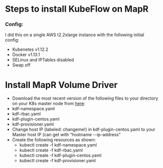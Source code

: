 # Steps to install KubeFlow on MapR
### Config: 
I did this on a single AWS t2.2xlarge instance with the following initial config:
* Kubenetes v1.12.2
* Docker v1.13.1
* SELinux and IPTables disabled
* Swap off


# Install MapR Volume Driver
* Download the most recent version of the following files to your directory on your K8s master node from [here](http://package.mapr.com/tools/KubernetesDataFabric/):
 * kdf-namespace.yaml
 * kdf-rbac.yaml
 * kdf-plugin-centos.yaml
 * kdf-provisioner.yaml
* Change host IP (labeled: changeme!) in kdf-plugin-centos.yaml to your Master host IP (can get with “hostname --ip-address”
* Create the following resources as shown:
  * kubectl create -f kdf-namespace.yaml
  * kubectl create -f kdf-rbac.yaml
  * kubectl create -f kdf-plugin-centos.yaml
  * kubectl create -f kdf-provisioner.yaml





